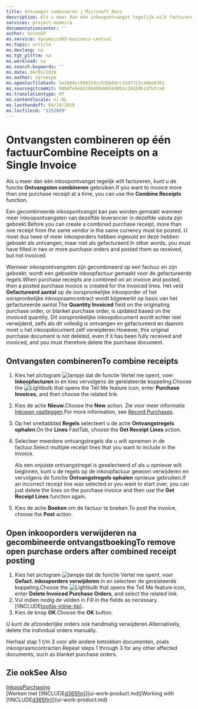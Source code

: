 ```yaml
---
title: Ontvangst combineren | Microsoft Docs
description: Als u meer dan één inkoopontvangst tegelijk wilt factureren, kunt u de functie Ontvangsten combineren gebruiken.
services: project-madeira
documentationcenter: ''
author: SorenGP
ms.service: dynamics365-business-central
ms.topic: article
ms.devlang: na
ms.tgt_pltfrm: na
ms.workload: na
ms.search.keywords: ''
ms.date: 04/01/2019
ms.author: sgroespe
ms.openlocfilehash: 5e1b04cc998319cc835b5dcc1547723c48be6763
ms.sourcegitcommit: 60b87e5eb32bb408dd65b9855c29159b1dfbfca8
ms.translationtype: HT
ms.contentlocale: nl-NL
ms.lasthandoff: 04/29/2019
ms.locfileid: "1252869"
---
```

# <a name="combine-receipts-on-a-single-invoice"></a><span data-ttu-id="6adb8-103">Ontvangsten combineren op één factuur</span><span class="sxs-lookup"><span data-stu-id="6adb8-103">Combine Receipts on a Single Invoice</span></span>
<span data-ttu-id="6adb8-104">Als u meer dan één inkoopontvangst tegelijk wilt factureren, kunt u de functie **Ontvangsten combineren** gebruiken.</span><span class="sxs-lookup"><span data-stu-id="6adb8-104">If you want to invoice more than one purchase receipt at a time, you can use the **Combine Receipts** function.</span></span>  

<span data-ttu-id="6adb8-105">Een gecombineerde inkoopontvangst kan pas worden gemaakt wanneer meer inkoopontvangsten van dezelfde leverancier in dezelfde valuta zijn geboekt.</span><span class="sxs-lookup"><span data-stu-id="6adb8-105">Before you can create a combined purchase receipt, more than one receipt from the same vendor in the same currency must be posted.</span></span> <span data-ttu-id="6adb8-106">U moet dus twee of meer inkooporders hebben ingevuld en deze hebben geboekt als ontvangen, maar niet als gefactureerd.</span><span class="sxs-lookup"><span data-stu-id="6adb8-106">In other words, you must have filled in two or more purchase orders and posted them as received, but not invoiced.</span></span>  

<span data-ttu-id="6adb8-107">Wanneer inkoopontvangsten zijn gecombineerd op een factuur en zijn geboekt, wordt een geboekte inkoopfactuur gemaakt voor de gefactureerde regels.</span><span class="sxs-lookup"><span data-stu-id="6adb8-107">When purchase receipts are combined on an invoice and posted, then a posted purchase invoice is created for the invoiced lines.</span></span> <span data-ttu-id="6adb8-108">Het veld **Gefactureerd aantal** op de oorspronkelijke inkooporder of het oorspronkelijke inkoopraamcontract wordt bijgewerkt op basis van het gefactureerde aantal.</span><span class="sxs-lookup"><span data-stu-id="6adb8-108">The **Quantity Invoiced** field on the originating purchase order, or blanket purchase order, is updated based on the invoiced quantity.</span></span> <span data-ttu-id="6adb8-109">Dit oorspronkelijke inkoopdocument wordt echter niet verwijderd, zelfs als dit volledig is ontvangen en gefactureerd en daarom moet u het inkoopdocument zelf verwijderen.</span><span class="sxs-lookup"><span data-stu-id="6adb8-109">However, this original purchase document is not deleted, even if it has been fully received and invoiced, and you must therefore delete the purchase document.</span></span>  

## <a name="to-combine-receipts"></a><span data-ttu-id="6adb8-110">Ontvangsten combineren</span><span class="sxs-lookup"><span data-stu-id="6adb8-110">To combine receipts</span></span>  
1. <span data-ttu-id="6adb8-111">Kies het pictogram ![lampje dat de functie Vertel me opent](media/ui-search/search_small.png "Vertel me wat u wilt doen"), voer **Inkoopfacturen** in en kies vervolgens de gerelateerde koppeling.</span><span class="sxs-lookup"><span data-stu-id="6adb8-111">Choose the ![Lightbulb that opens the Tell Me feature](media/ui-search/search_small.png "Tell me what you want to do") icon, enter **Purchase Invoices**, and then choose the related link.</span></span>  
2. <span data-ttu-id="6adb8-112">Kies de actie **Nieuw**.</span><span class="sxs-lookup"><span data-stu-id="6adb8-112">Choose the **New** action.</span></span> <span data-ttu-id="6adb8-113">Zie voor meer informatie [Inkopen vastleggen](purchasing-how-record-purchases.md).</span><span class="sxs-lookup"><span data-stu-id="6adb8-113">For more information, see [Record Purchases](purchasing-how-record-purchases.md).</span></span>  
3. <span data-ttu-id="6adb8-114">Op het sneltabblad **Regels** selecteert u de actie **Ontvangstregels ophalen**.</span><span class="sxs-lookup"><span data-stu-id="6adb8-114">On the **Lines** FastTab, choose the **Get Receipt Lines** action.</span></span>  
4. <span data-ttu-id="6adb8-115">Selecteer meerdere ontvangstregels die u wilt opnemen in de factuur.</span><span class="sxs-lookup"><span data-stu-id="6adb8-115">Select multiple receipt lines that you want to include in the invoice.</span></span>  

    <span data-ttu-id="6adb8-116">Als een onjuiste ontvangstregel is geselecteerd of als u opnieuw wilt beginnen, kunt u de regels op de inkoopfactuur gewoon verwijderen en vervolgens de functie **Ontvangstregels ophalen** opnieuw gebruiken.</span><span class="sxs-lookup"><span data-stu-id="6adb8-116">If an incorrect receipt line was selected or you want to start over, you can just delete the lines on the purchase invoice and then use the **Get Receipt Lines** function again.</span></span>  
5. <span data-ttu-id="6adb8-117">Kies de actie **Boeken** om de factuur te boeken.</span><span class="sxs-lookup"><span data-stu-id="6adb8-117">To post the invoice, choose the **Post** action.</span></span>  

## <a name="to-remove-open-purchase-orders-after-combined-receipt-posting"></a><span data-ttu-id="6adb8-118">Open inkooporders verwijderen na gecombineerde ontvangstboeking</span><span class="sxs-lookup"><span data-stu-id="6adb8-118">To remove open purchase orders after combined receipt posting</span></span>  
1. <span data-ttu-id="6adb8-119">Kies het pictogram ![lampje dat de functie Vertel me opent](media/ui-search/search_small.png "Vertel me wat u wilt doen"), voer **Gefact. inkooporders verwijderen** in en selecteer de gerelateerde koppeling.</span><span class="sxs-lookup"><span data-stu-id="6adb8-119">Choose the ![Lightbulb that opens the Tell Me feature](media/ui-search/search_small.png "Tell me what you want to do") icon, enter **Delete Invoiced Purchase Orders**, and select the related link.</span></span>  
2. <span data-ttu-id="6adb8-120">Vul indien nodig de velden in.</span><span class="sxs-lookup"><span data-stu-id="6adb8-120">Fill in the fields as necessary.</span></span> [!INCLUDE[tooltip-inline-tip](includes/tooltip-inline-tip_md.md)]<span data-ttu-id="6adb8-121">.</span><span class="sxs-lookup"><span data-stu-id="6adb8-121">.</span></span>
3. <span data-ttu-id="6adb8-122">Kies de knop **OK**.</span><span class="sxs-lookup"><span data-stu-id="6adb8-122">Choose the **OK** button.</span></span>  

<span data-ttu-id="6adb8-123">U kunt de afzonderlijke orders ook handmatig verwijderen.</span><span class="sxs-lookup"><span data-stu-id="6adb8-123">Alternatively, delete the individual orders manually.</span></span>

<span data-ttu-id="6adb8-124">Herhaal stap 1 t/m 3 voor alle andere betrokken documenten, zoals inkoopraamcontracten.</span><span class="sxs-lookup"><span data-stu-id="6adb8-124">Repeat steps 1 through 3 for any other affected documents, such as blanket purchase orders.</span></span>

## <a name="see-also"></a><span data-ttu-id="6adb8-125">Zie ook</span><span class="sxs-lookup"><span data-stu-id="6adb8-125">See Also</span></span>  
[<span data-ttu-id="6adb8-126">Inkoop</span><span class="sxs-lookup"><span data-stu-id="6adb8-126">Purchasing</span></span>](purchasing-manage-purchasing.md)  
<span data-ttu-id="6adb8-127">[Werken met [!INCLUDE[d365fin](includes/d365fin_md.md)]](ui-work-product.md)</span><span class="sxs-lookup"><span data-stu-id="6adb8-127">[Working with [!INCLUDE[d365fin](includes/d365fin_md.md)]](ui-work-product.md)</span></span>
